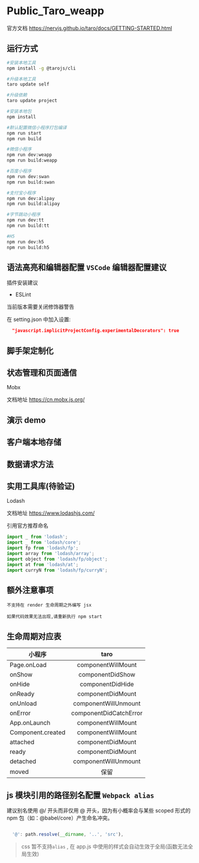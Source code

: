 <!--
 * @LastEditors: Mark
 * @Description: In User Settings Edit
 * @Author: Mark
 * @Date: 2019-04-05 22:28:55
 * @LastEditTime: 2019-05-15 17:51:30
 -->

# Public_Taro_weapp

官方文档 <https://nervjs.github.io/taro/docs/GETTING-STARTED.html>

## 运行方式

```bash
#安装本地工具
npm install -g @tarojs/cli

#升级本地工具
taro update self

#升级依赖
taro update project

#安装本地包
npm install

#默认配置微信小程序打包编译
npm run start
npm run build

#微信小程序
npm run dev:weapp
npm run build:weapp

#百度小程序
npm run dev:swan
npm run build:swan

#支付宝小程序
npm run dev:alipay
npm run build:alipay

#字节跳动小程序
npm run dev:tt
npm run build:tt

#H5
npm run dev:h5
npm run build:h5

```

## 语法高亮和编辑器配置 `VSCode` 编辑器配置建议

插件安装建议

- ESLint

当前版本需要关闭修饰器警告

在 setting.json 中加入设置:

```json
  "javascript.implicitProjectConfig.experimentalDecorators": true
```

## 脚手架定制化

## 状态管理和页面通信

Mobx

文档地址
<https://cn.mobx.js.org/>

## 演示 demo

## 客户端本地存储

## 数据请求方法

## 实用工具库(待验证)

Lodash

文档地址
<https://www.lodashjs.com/>

引用官方推荐命名

```js
import _ from 'lodash';
import _ from 'lodash/core';
import fp from 'lodash/fp';
import array from 'lodash/array';
import object from 'lodash/fp/object';
import at from 'lodash/at';
import curryN from 'lodash/fp/curryN';
```

## 额外注意事项

`不支持在 render 生命周期之外编写 jsx`

`如果代码效果无法出现,请重新执行 npm start`

## 生命周期对应表

| 小程序            |          taro          |
| ----------------- | :--------------------: |
| Page.onLoad       |   componentWillMount   |
| onShow            |    componentDidShow    |
| onHide            |    componentDidHide    |
| onReady           |   componentDidMount    |
| onUnload          |  componentWillUnmount  |
| onError           | componentDidCatchError |
| App.onLaunch      |   componentWillMount   |
| Component.created |   componentWillMount   |
| attached          |   componentDidMount    |
| ready             |   componentDidMount    |
| detached          |  componentWillUnmount  |
| moved             |          保留          |

## js 模块引用的路径别名配置 `Webpack alias`

建议别名使用 @/ 开头而非仅用 @ 开头，因为有小概率会与某些 scoped 形式的 npm 包（如：@babel/core）产生命名冲突。

```js

  '@': path.resolve(__dirname, '..', 'src'),

```

> css 暂不支持`alias` , 在 app.js 中使用的样式会自动生效于全局(函数无法全局生效)
